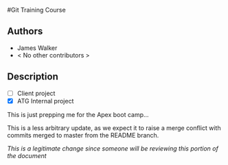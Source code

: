 #Git Training Course

## Authors
* James Walker
* < No other contributors >

## Description
- [ ] Client project
- [x] ATG Internal project

This is just prepping me for the Apex boot camp...

This is a less arbitrary update, as we expect it to raise a merge conflict with commits merged to master from the README branch. 

*This is a legitimate change since someone will be reviewing this portion of the document*